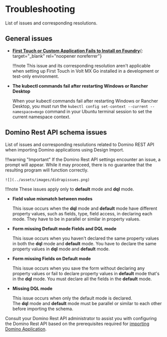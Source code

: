 # Troubleshooting

List of issues and corresponding resolutions. 

## General issues

- [**First Touch or Custom Application Fails to Install on Foundry**](https://support.hcltechsw.com/csm?id=kb_article&sysparm_article=KB0106427){: target="_blank" rel="noopener noreferrer"}

    !!!note
        This issue and its corresponding resolution aren't applicable when setting up First Touch in Volt MX Go installed in a development or test-only environment.   

- **The kubectl commands fail after restarting Windows or Rancher Desktop**

    When your kubectl commands fail after restarting Windows or Rancher Desktop, you must run the `kubectl config set-context --current --namespace=mxgo` command in your Ubuntu terminal session to set the current namespace context.

## Domino Rest API schema issues

List of issues and corresponding resolutions related to Domino REST API when importing Domino applications using Design Import.

!!!warning "Important"
    If the Domino Rest API settings encounter an issue, a prompt will appear. While it may proceed, there is no guarantee that the resulting program will function correctly.

    ![](../assets/images/didrapissues.png)


!!!note
    These issues apply only to **default** mode and **dql** mode.

- **Field value mismatch between modes** 

    This issue occurs when the **dql** mode and **default** mode have different property values, such as fields, type, field access, in declaring each mode. They have to be in parallel or similar in property values.

- **Form missing Default mode Fields and DQL mode**

    This issue occurs when you haven't declared the same property values in both the **dql** mode and **default** mode. You have to declare the same property values in **dql** mode and **default** mode.

- **Form missing Fields on Default mode**

    This issue occurs when you save the form without declaring any property values or fail to declare property values in **default** mode that's in the **dql** mode. You must declare all the fields in the **default** mode.

- **Missing DQL mode**

     This issue occurs when only the default mode is declared. The **dql** mode and **default** mode must be parallel or similar to each other before importing the schema.

Consult your Domino Rest API administrator to assist you with configuring the Domino Rest API based on the prerequisites required for [importing Domino Application](../tutorials/designimport.md#before-you-start).

